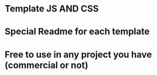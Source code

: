 # Template JS AND CSS

# Special Readme for each template

# Free to use in any project you have (commercial or not)
